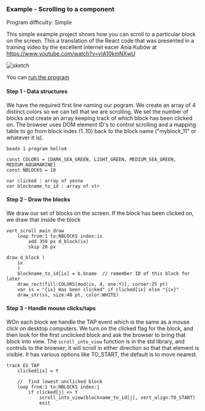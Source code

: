 ### Example - Scrolling to a component

Program difficulty: Simple

This simple example project shows how you can scroll to a particular block on the screen.  This a translation of the React code that was presented in a training video by the excellent internet eacer Ania Kubów at https://www.youtube.com/watch?v=vIA10kmNXwU

![sketch](http://beadslang.com/projects/scroll_to/screenshot.gif)

You can [run the program](http://beadslang.com/projects/scroll_to/hello4.html)


#### Step 1 - Data structures

We have the required first line naming our pogram. We create an array of 4 distinct colors so we can tell that we are scrolling.  We set the number of blocks and create an array keeping track of which block has been clicked on. The browser uses DOM element ID's to control scrolling
 and a mapping table to go from block index (1..10) back to the block name ("myblock_11" or whatever it is). 
 
```
beads 1 program hello4

const COLORS = [DARK_SEA_GREEN, LIGHT_GREEN, MEDIUM_SEA_GREEN, MEDIUM_AQUAMARINE] 
const NBLOCKS = 10

var clicked : array of yesno
var blockname_to_id : array of str  
```	

#### Step 2 - Draw the blocks

We draw our set of blocks on the screen.  If the block has been clicked on, we draw that inside the block

```
vert scroll main_draw
	loop from:1 to:NBLOCKS index:ix
		add 350 px d_block(ix)
		skip 20 px 

draw d_block (
	ix
	)
	blockname_to_id[ix] = b.bname  // remember ID of this block for later
	draw_rect(fill:COLORS[mod(ix, 4, one:Y)], corner:25 pt)
	var ss = "{ix} Has been clicked" if clicked[ix] else "{ix}"
	draw_str(ss, size:40 pt, color:WHITE)

```

#### Step 3 - Handle mouse clicks/taps

WOn each block we handle the TAP event which is the same as a mouse click on desktop computers. We turn on the clicked flag for the block, and then look for the first unclicked block and ask the browser to bring that block into view. The `scroll_into_view` function is in the std library, and controls to the browser; it will scroll in either direction so that that element is visible. It has various options like TO_START, the default is to move nearest.

```
track EV_TAP
	clicked[ix] = Y

	//  find lowest unclicked block
	loop from:1 to:NBLOCKS index:j
		if clicked[j] <> Y
			scroll_into_view(blockname_to_id[j], vert_align:TO_START)
			exit

```
